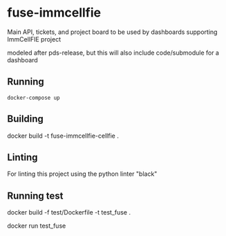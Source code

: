 # fuse-immcellfie

Main API, tickets, and project board to be used by dashboards supporting ImmCellFIE project

modeled after pds-release, but this will also include code/submodule for a dashboard

## Running

`docker-compose up`

## Building

docker build -t fuse-immcellfie-cellfie .

## Linting

For linting this project using the python linter "black"

## Running test

docker build -f test/Dockerfile -t test_fuse .

docker run test_fuse
